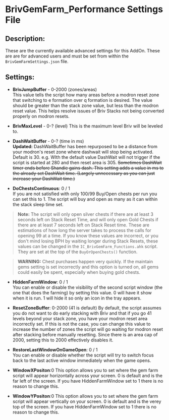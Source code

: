 # BrivGemFarm_Performance Settings File
## Description:
These are the currently available advanced settings for this AddOn. These are are for advanced users and must be set from within the ``BrivGemFarmSettings.json`` file.

## Settings: 

* **BrivJumpBuffer** - 0-2000 (zones/areas)  
This value tells the script how many areas before a modron reset zone that switching to e formation over q formation is desired. The value should be greater than the stack zone value, but less than the modron reset value. This helps resolve issues of Briv Stacks not being converted properly on modron resets.

* **BrivMaxLevel** - 0-? (level)
This is the maximum level Briv will be leveled to.

* **DashWaitBuffer** - 0-? (time in ms)  
**Updated:** DashWaitBuffer has been repurposed to be a distance from your modron's reset zone where dashwait will stop being activated. Default is 30.
e.g. WIth the default value DashWait will not trigger if the script is started at 280 and then reset area is 305.
~~Sometimes DashWait timer ends before Shandie gains dash. This setting adds a value in ms to the already set DashWait time. (Largely unnecessary as you can just increase your DashWait time.)~~

* **DoChestsContinuous**: 0 / 1  
If you are not satisfied with only 100/99 Buy/Open chests per run you can set this to 1. The script will buy and open as many as it can within the stack sleep time set. 

> **Note:** The script will only open silver chests if there are at least 3 seconds left on Stack Reset Time, and will only open Gold Chests if there are at least 7 seconds left on Stack Reset time. These are estimations of how long the server takes to process the calls for opening 99 at a time. If you know these values are incorrect, or you don't mind losing BPH by waiting longer during Stack Resets, these values can be changed in the ``IC_BrivGemFarm_Functions.ahk`` script. They are set at the top of the ``BuyOrOpenChests()`` function.  

> **WARNING:** Chest purchases happen very quickly. If the maintain gems setting is set incorrectly and this option is turned on, all gems could easily be spent, especially when buying gold chests.

* **HiddenFarmWindow**: 0 / 1  
You can enable or disable the visibility of the second script window (the one that does the farming) by setting this value. 0 will have it show when it is run. 1 will hide it so only an icon in the tray appears.

* **ResetZoneBuffer**: 0-2000 (41 is default)
By default, the script assumes you do not want to do early stacking with Briv and that if you go 41 levels beyond your stack zone, you have your modron reset area incorrectly set. If this is not the case, you can change this value to increase the number of zones the script will go waiting for modron reset after stacking before manually resetting. Since there is an area cap of 2000, setting this to 2000 effectively disables it.

* **RestoreLastWindowOnGameOpen**: 0 / 1  
You can enable or disable whether the script will try to switch focus back to the last active window immediately when the game opens.  

* **WindowXPositon**:0
This option allows you to set where the gem farm script will appear horizontally across your screen. 0 is default and is the far left of the screen. If you have HiddenFarmWindow set to 1 there is no reason to change this.

* **WindowYPositon**:0
This option allows you to set where the gem farm script will appear vertically on your screen. 0 is default and is the verey top of the screen. If you have HiddenFarmWindow set to 1 there is no reason to change this.
